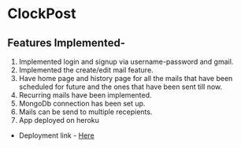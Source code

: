 # ClockPost
## Features Implemented-
1. Implemented login and signup via username-password and gmail.
2. Implemented the create/edit mail feature.
3. Have home page and history page for all the mails that have been scheduled for future and the ones that have been sent till now.
4. Recurring mails have been implemented.
5. MongoDb connection has been set up.
6. Mails can be send to multiple recepients.
7. App deployed on heroku

*   Deployment link - <a href="https://serene-brook-91484.herokuapp.com/mailScreen">Here</a>


 
